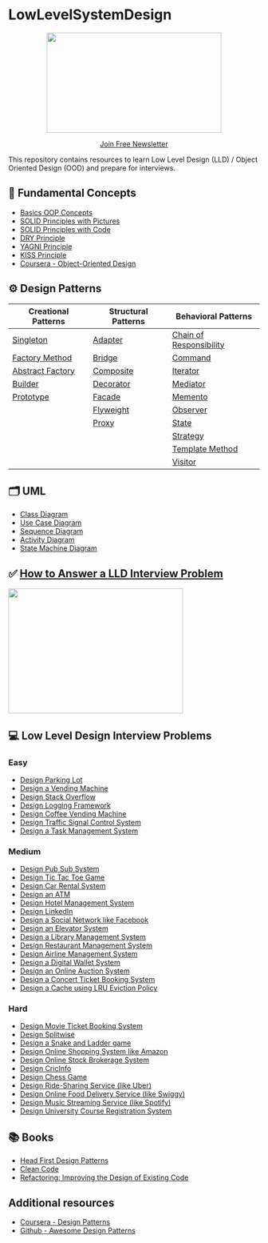 # LowLevelSystemDesign


<p align="center">
  <img src="images/lld-repo-logo.png" width="350" height="200">
</p>
<p align="center">
  <a href="https://blog.algomaster.io/">Join Free Newsletter</a>
</p>

This repository contains resources to learn Low Level Design (LLD) / Object Oriented Design (OOD) and prepare for interviews.

## 📌 Fundamental Concepts

- [Basics OOP Concepts](https://blog.algomaster.io/p/basic-oop-concepts-explained-with-code)
- [SOLID Principles with Pictures](https://medium.com/backticks-tildes/the-s-o-l-i-d-principles-in-pictures-b34ce2f1e898)
- [SOLID Principles with Code](https://blog.algomaster.io/p/solid-principles-explained-with-code)
- [DRY Principle](https://blog.algomaster.io/p/082450d8-0e7b-4447-a8dc-b7308e45f048)
- [YAGNI Principle](https://blog.algomaster.io/p/8c3c7da7-885b-4a9c-a6e4-70ee02de4772)
- [KISS Principle](https://blog.algomaster.io/p/21b57678-b351-4ed4-b390-3b6308af2f7d)
- [Coursera - Object-Oriented Design](https://www.coursera.org/learn/object-oriented-design)

## ⚙️ Design Patterns

| **Creational Patterns**                                                       | **Structural Patterns**                                         | **Behavioral Patterns**                                                                     |
| ----------------------------------------------------------------------------- | --------------------------------------------------------------- | ------------------------------------------------------------------------------------------- |
| [Singleton](https://blog.algomaster.io/p/singleton-design-pattern)            | [Adapter](https://refactoring.guru/design-patterns/adapter)     | [Chain of Responsibility](https://refactoring.guru/design-patterns/chain-of-responsibility) |
| [Factory Method](https://refactoring.guru/design-patterns/factory-method)     | [Bridge](https://refactoring.guru/design-patterns/bridge)       | [Command](https://refactoring.guru/design-patterns/command)                                 |
| [Abstract Factory](https://refactoring.guru/design-patterns/abstract-factory) | [Composite](https://refactoring.guru/design-patterns/composite) | [Iterator](https://refactoring.guru/design-patterns/iterator)                               |
| [Builder](https://refactoring.guru/design-patterns/builder)                   | [Decorator](https://refactoring.guru/design-patterns/decorator) | [Mediator](https://refactoring.guru/design-patterns/mediator)                               |
| [Prototype](https://refactoring.guru/design-patterns/prototype)               | [Facade](https://refactoring.guru/design-patterns/facade)       | [Memento](https://refactoring.guru/design-patterns/memento)                                 |
|                                                                               | [Flyweight](https://refactoring.guru/design-patterns/flyweight) | [Observer](https://refactoring.guru/design-patterns/observer)                               |
|                                                                               | [Proxy](https://refactoring.guru/design-patterns/proxy)         | [State](https://refactoring.guru/design-patterns/state)                                     |
|                                                                               |                                                                 | [Strategy](https://refactoring.guru/design-patterns/strategy)                               |
|                                                                               |                                                                 | [Template Method](https://refactoring.guru/design-patterns/template-method)                 |
|                                                                               |                                                                 | [Visitor](https://refactoring.guru/design-patterns/visitor)                                 |

## 🗂️ UML
- [Class Diagram](https://blog.algomaster.io/p/uml-class-diagram-explained-with-examples)
- [Use Case Diagram](https://www.visual-paradigm.com/guide/uml-unified-modeling-language/what-is-use-case-diagram/)
- [Sequence Diagram](https://www.visual-paradigm.com/guide/uml-unified-modeling-language/what-is-sequence-diagram/)
- [Activity Diagram](https://www.visual-paradigm.com/guide/uml-unified-modeling-language/what-is-activity-diagram/)
- [State Machine Diagram](https://www.visual-paradigm.com/guide/uml-unified-modeling-language/what-is-state-machine-diagram/)

## ✅ [How to Answer a LLD Interview Problem](https://blog.algomaster.io/p/how-to-answer-a-lld-interview-problem)
<img src="images/interview-template.png" width="350" height="250">

## 💻 Low Level Design Interview Problems
### Easy

- [Design Parking Lot](problems/parking-lot.md)
- [Design a Vending Machine](problems/vending-machine.md)
- [Design Stack Overflow](problems/stack-overflow.md)
- [Design Logging Framework](problems/logging-framework.md)
- [Design Coffee Vending Machine](problems/coffee-vending-machine.md)
- [Design Traffic Signal Control System](problems/traffic-signal.md)
- [Design a Task Management System](problems/task-management-system.md)

### Medium

- [Design Pub Sub System](problems/pub-sub-system.md)
- [Design Tic Tac Toe Game](problems/tic-tac-toe.md)
- [Design Car Rental System](problems/car-rental-system.md)
- [Design an ATM](problems/atm.md)
- [Design Hotel Management System](problems/hotel-management-system.md)
- [Design LinkedIn](problems/linkedin.md)
- [Design a Social Network like Facebook](problems/social-networking-service.md)
- [Design an Elevator System](problems/elevator-system.md)
- [Design a Library Management System](problems/library-management-system.md)
- [Design Restaurant Management System](problems/restaurant-management-system.md)
- [Design Airline Management System](problems/airline-management-system.md)
- [Design a Digital Wallet System](problems/digital-wallet-system.md)
- [Design an Online Auction System](problems/online-auction-system.md)
- [Design a Concert Ticket Booking System](problems/concert-ticketing-system.md)
- [Design a Cache using LRU Eviction Policy](problems/lru-cache.md)

### Hard

- [Design Movie Ticket Booking System](problems/movie-ticket-booking-system.md)
- [Design Splitwise](problems/splitwise.md)
- [Design a Snake and Ladder game](problems/snake-and-ladder.md)
- [Design Online Shopping System like Amazon](problems/online-shopping-service.md)
- [Design Online Stock Brokerage System](problems/online-stock-brokerage-system.md)
- [Design CricInfo](problems/cricinfo.md)
- [Design Chess Game](problems/chess-game.md)
- [Design Ride-Sharing Service (like Uber)](problems/ride-sharing-service.md)
- [Design Online Food Delivery Service (like Swiggy)](problems/food-delivery-service.md)
- [Design Music Streaming Service (like Spotify)](problems/music-streaming-service.md)
- [Design University Course Registration System](problems/course-registration-system.md)

## 📚 Books

- [Head First Design Patterns](https://amzn.to/3AmTYEN)
- [Clean Code](https://amzn.to/4hgxN3S)
- [Refactoring: Improving the Design of Existing Code](https://amzn.to/3YyuH3Y)

## Additional resources

- [Coursera - Design Patterns](https://www.coursera.org/learn/design-patterns)
- [Github - Awesome Design Patterns](https://github.com/DovAmir/awesome-design-patterns)
